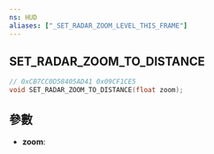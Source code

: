 ```yaml
---
ns: HUD
aliases: ["_SET_RADAR_ZOOM_LEVEL_THIS_FRAME"]
---
```

## SET_RADAR_ZOOM_TO_DISTANCE

```c
// 0xCB7CC0D58405AD41 0x09CF1CE5
void SET_RADAR_ZOOM_TO_DISTANCE(float zoom);
```


## 參數
* **zoom**: 

